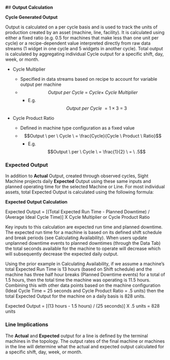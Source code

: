 **#**# **Output Calculation**

**Cycle Generated Output**

Output is calculated on a per cycle basis and is used to track the units of production created by an asset \(machine, line, facility\). It is calculated using either a fixed ratio \(e.g. 0.5 for machines that make less than one unit per cycle\) or a recipe-dependent value interpreted directly from raw data streams \(1 widget in one cycle and 5 widgets in another cycle\). Total output is calculated by aggregating individual Cycle output for a specific shift, day, week, or month.

* Cycle Multiplier

  * Specified in data streams based on recipe to account for variable output per machine
  * $$Output \ per \ Cycle \ = \ Cycle\times\ Cycle \ Multiplier$$
    * E.g. $$Output \ per \ Cycle \ = 1\times3 \ = \ 3$$


* Cycle Product Ratio

  * Defined in machine type configuration as a fixed value
  * $$Output \ per \ Cycle \ = \frac{Cycle}{Cycle \ Product \ Ratio}$$
    * E.g. $$Output \ per \ Cycle \ = \frac{1}{2} \ = \ .5$$

### Expected Output

In addition to **Actual** Output, created through observed cycles, Sight Machine projects daily **Expected** Output using these same inputs and planned operating time for the selected Machine or Line. For most individual assets, total Expected Output is calculated using the following formula:

**Expected Output Calculation**

Expected Output = [(Total Expected Run Time - Planned Downtime) / (Average Ideal Cycle Time)] X Cycle Multiplier or Cycle Product Ratio

Key inputs to this calculation are expected run time and planned downtime. The expected run time for a machine is based on its defined shift schedule and break periods (see Calculating Availability). When users update unplanned downtime events to planned downtimes (through the Data Tab) the total seconds available for the machine to operate will decrease which will subsequently decrease the expected daily output.

Using the prior example in Calculating Availability, if we assume a machine’s total Expected Run Time is 13 hours (based on Shift schedule) and the machine has three half hour breaks (Planned Downtime events) for a total of 1.5 hours, then the total time the machine was operating is 11.5 hours. Combining this with other data points based on the machine configuration (Ideal Cycle Time = 25 seconds and Cycle Product Ratio = .5 units) then the total Expected Output for the machine on a daily basis is 828 units.

Expected Output = [(13 hours - 1.5 hours) / (25 seconds)] X .5 units
 = 828 units

### Line Implications

The **Actual** and **Expected** output for a line is defined by the terminal machines in the topology. The output rates of the final machine or machines in the line will determine what the actual and expected output calculated for a specific shift, day, week, or month.




